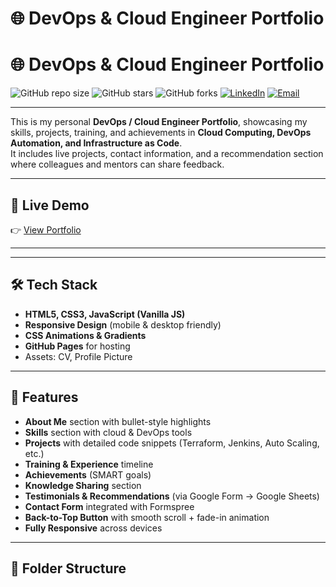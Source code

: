 # 🌐 DevOps & Cloud Engineer Portfolio 
# 🌐 DevOps & Cloud Engineer Portfolio  

![GitHub repo size](https://img.shields.io/github/repo-size/Funmitez/devops-portfolio?color=blue&style=for-the-badge)
![GitHub stars](https://img.shields.io/github/stars/Funmitez/devops-portfolio?color=yellow&style=for-the-badge)
![GitHub forks](https://img.shields.io/github/forks/Funmitez/devops-portfolio?color=teal&style=for-the-badge)
[![LinkedIn](https://img.shields.io/badge/LinkedIn-Profile-blue?style=for-the-badge&logo=linkedin)](https://linkedin.com/in/adeniyi-islamiat)
[![Email](https://img.shields.io/badge/Email-Contact%20Me-red?style=for-the-badge&logo=gmail)](mailto:adeniyimiyyah31@gmEmail.com)

---

This is my personal **DevOps / Cloud Engineer Portfolio**, showcasing my skills, projects, training, and achievements in **Cloud Computing, DevOps Automation, and Infrastructure as Code**.  
It includes live projects, contact information, and a recommendation section where colleagues and mentors can share feedback.

---

## 🚀 Live Demo
👉 [View Portfolio](https://Funmitez.github.io/devops-portfolio/)

---

---

## 🛠️ Tech Stack
- **HTML5, CSS3, JavaScript (Vanilla JS)**
- **Responsive Design** (mobile & desktop friendly)
- **CSS Animations & Gradients**
- **GitHub Pages** for hosting
- Assets: CV, Profile Picture

---

## 📌 Features
- **About Me** section with bullet-style highlights  
- **Skills** section with cloud & DevOps tools  
- **Projects** with detailed code snippets (Terraform, Jenkins, Auto Scaling, etc.)  
- **Training & Experience** timeline  
- **Achievements** (SMART goals)  
- **Knowledge Sharing** section  
- **Testimonials & Recommendations** (via Google Form → Google Sheets)  
- **Contact Form** integrated with Formspree  
- **Back-to-Top Button** with smooth scroll + fade-in animation  
- **Fully Responsive** across devices  

---

## 📂 Folder Structure

